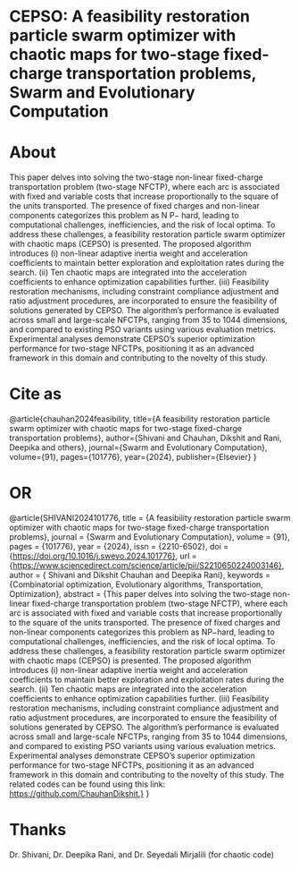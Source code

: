 # CEPSO: A feasibility restoration particle swarm optimizer with chaotic maps for two-stage fixed-charge transportation problems, Swarm and Evolutionary Computation
# About 
This paper delves into solving the two-stage non-linear fixed-charge transportation problem (two-stage NFCTP), where each arc is associated with fixed and variable costs that increase proportionally to the square of the units transported. The presence of fixed charges and non-linear components categorizes this problem as N P− hard, leading to computational challenges, inefficiencies, and the risk of local optima. To address these challenges, a feasibility restoration particle swarm optimizer with chaotic maps (CEPSO) is presented. The proposed algorithm introduces (i) non-linear adaptive inertia weight and acceleration coefficients to maintain better exploration and exploitation rates during the search. (ii) Ten chaotic maps are integrated into the acceleration coefficients to enhance optimization capabilities further. (iii) Feasibility restoration mechanisms, including constraint compliance adjustment and ratio adjustment procedures, are incorporated to ensure the feasibility of solutions generated by CEPSO. The algorithm’s performance is evaluated across small and large-scale NFCTPs, ranging from 35 to 1044 dimensions, and compared to existing PSO variants using various evaluation metrics. Experimental analyses demonstrate CEPSO’s superior optimization performance for two-stage NFCTPs, positioning it as an advanced framework in this domain and contributing to the novelty of this study. 

# Cite as
@article{chauhan2024feasibility,
  title={A feasibility restoration particle swarm optimizer with chaotic maps for two-stage fixed-charge transportation problems},
  author={Shivani and Chauhan, Dikshit and Rani, Deepika and others},
  journal={Swarm and Evolutionary Computation},
  volume={91},
  pages={101776},
  year={2024},
  publisher={Elsevier}
}
# OR
@article{SHIVANI2024101776,
title = {A feasibility restoration particle swarm optimizer with chaotic maps for two-stage fixed-charge transportation problems},
journal = {Swarm and Evolutionary Computation},
volume = {91},
pages = {101776},
year = {2024},
issn = {2210-6502},
doi = {https://doi.org/10.1016/j.swevo.2024.101776},
url = {https://www.sciencedirect.com/science/article/pii/S2210650224003146},
author = { Shivani and Dikshit Chauhan and Deepika Rani},
keywords = {Combinatorial optimization, Evolutionary algorithms, Transportation, Optimization},
abstract = {This paper delves into solving the two-stage non-linear fixed-charge transportation problem (two-stage NFCTP), where each arc is associated with fixed and variable costs that increase proportionally to the square of the units transported. The presence of fixed charges and non-linear components categorizes this problem as NP−hard, leading to computational challenges, inefficiencies, and the risk of local optima. To address these challenges, a feasibility restoration particle swarm optimizer with chaotic maps (CEPSO) is presented. The proposed algorithm introduces (i) non-linear adaptive inertia weight and acceleration coefficients to maintain better exploration and exploitation rates during the search. (ii) Ten chaotic maps are integrated into the acceleration coefficients to enhance optimization capabilities further. (iii) Feasibility restoration mechanisms, including constraint compliance adjustment and ratio adjustment procedures, are incorporated to ensure the feasibility of solutions generated by CEPSO. The algorithm’s performance is evaluated across small and large-scale NFCTPs, ranging from 35 to 1044 dimensions, and compared to existing PSO variants using various evaluation metrics. Experimental analyses demonstrate CEPSO’s superior optimization performance for two-stage NFCTPs, positioning it as an advanced framework in this domain and contributing to the novelty of this study. The related codes can be found using this link: https://github.com/ChauhanDikshit.}
}

# Thanks
Dr. Shivani, Dr. Deepika Rani, and Dr. Seyedali Mirjalili (for chaotic code)
